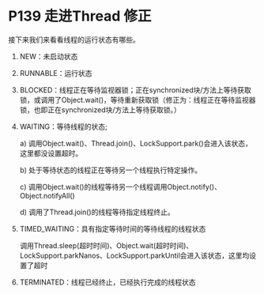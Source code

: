 # P139 走进Thread 修正

接下来我们来看看线程的运行状态有哪些。

1. NEW：未启动状态

2. RUNNABLE：运行状态

3. BLOCKED：线程正在等待监视器锁；正在synchronized块/方法上等待获取锁，或调用了Object.wait()，等待重新获取锁（修正为：线程正在等待监视器锁，也即正在synchronized块/方法上等待获取锁。）

4. WAITING：等待线程的状态;

   a) 调用Object.wait()、Thread.join()、LockSupport.park()会进入该状态，这里都没设置超时。

   b) 处于等待状态的线程正在等待另一个线程执行特定操作。

   c) 调用Object.wait()的线程等待另一个线程调用Object.notify()、Object.notifyAll()

   d) 调用了Thread.join()的线程等待指定线程终止。

5. TIMED_WAITING：具有指定等待时间的等待线程的线程状态

   调用Thread.sleep(超时时间)、Object.wait(超时时间)、LockSupport.parkNanos、LockSupport.parkUntil会进入该状态，这里均设置了超时

6. TERMINATED：线程已经终止，已经执行完成的线程状态